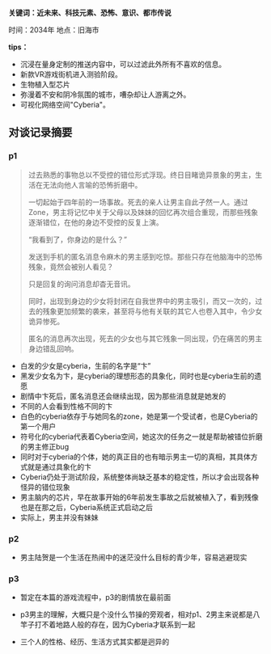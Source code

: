 **关键词：近未来、科技元素、恐怖、意识、都市传说**

时间：2034年
地点：旧海市

**tips：**

* 沉浸在量身定制的推送内容中，可以过滤此外所有不喜欢的信息。
* 新款VR游戏街机进入测验阶段。
* 生物植入型芯片
* 弥漫着不安和阴冷氛围的城市，嘈杂却让人游离之外。
* 可视化网络空间"Cyberia"。

## 对谈记录摘要

### p1

> 过去熟悉的事物总以不受控的错位形式浮现。终日目睹诡异景象的男主，生活在无法向他人言喻的恐怖折磨中。
>
> 一切起始于四年前的一场事故。死去的亲人让男主自此孑然一人。通过Zone，男主将记忆中关于父母以及妹妹的回忆再次组合重现，而那些残象逐渐错位，在他的身边不受控的反复上演。
>
>  “我看到了，你身边的是什么？”
>
> 发送到手机的匿名消息令麻木的男主感到吃惊。那些只存在他脑海中的恐怖残象，竟然会被别人看见？
>
> 只是回复的询问消息却杳无音讯。
>
> 同时，出现到身边的少女将封闭在自我世界中的男主吸引，而又一次的，过去的残象更加频繁的袭来，甚至将与他有关联的其它人也卷入其中，令少女诡异惨死。
>
> 匿名的消息再次出现，死去的少女也与其它残象一同出现，仍在痛苦的男主身边错乱回响。

* 白发的少女是cyberia，生前的名字是“卞”
* 黑发少女名为卞，是cyberia的理想形态的具象化，同时也是cyberia生前的遗愿
* 剧情中卞死后，匿名消息还会继续出现，因为那些消息就是她发的
* 不同的人会看到性格不同的卞
* 白色的cyberia依存于与她同名的zone，她是第一个受试者，也是Cyberia的第一个用户
* 符号化的cyberia代表着Cyberia空间，她这次的任务之一就是帮助被错位折磨的男主修正bug
* 同时对于cyberia的个体，她的真正目的也有暗示男主一切的真相，其具体方式就是通过具象化的卞
* Cyberia仍处于测试阶段，系统整体尚缺乏基本的稳定性，所以才会出现各种怪异的错位现象
* 男主脑内的芯片，早在故事开始的6年前发生事故之后就被植入了，看到残像也是在那之后，Cyberia系统正式启动之后
* 实际上，男主并没有妹妹

### p2

* 男主陆贺是一个生活在热闹中的迷茫没什么目标的青少年，容易逃避现实

### p3

* 暂定在本篇的游戏流程中，p3的剧情放在最前面

* p3男主的理解，大概只是个没什么节操的旁观者，相对p1、2男主来说都是八竿子打不着地路人般的存在，因为Cyberia才联系到一起

* 三个人的性格、经历、生活方式其实都是迥异的